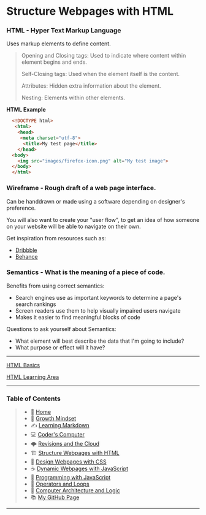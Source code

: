 
# Structure Webpages with HTML

 ### HTML - Hyper Text Markup Language
 
  Uses markup elements to define content. 
   > Opening and Closing tags: Used to indicate where content within element begins and ends.
   > 
   > Self-Closing tags: Used when the element itself is the content. 
   > 
   > Attributes: Hidden extra information about the element.
   > 
   > Nesting: Elements within other elements. 


**HTML Example** 

  ``` html 
    <!DOCTYPE html>
     <html>
      <head>
       <meta charset="utf-8">
        <title>My test page</title>
      </head>
    <body>
      <img src="images/firefox-icon.png" alt="My test image">
    </body>
    </html>
  ```

 ### Wireframe - Rough draft of a web page interface. 
  
  Can be handdrawn or made using a software depending on designer's preference. 
  
  You will also want to create your "user flow",  to get an idea of how someone on your website will   be able to navigate on their own. 
  
  Get inspiration from resources such as:
   * [Dribbble](https://dribbble.com/)
   * [Behance](https://www.behance.net/) 
 
 
 ### Semantics - What is the **meaning** of a piece of code.  
   
   Benefits from using correct semantics: 
   * Search engines use as important keywords to determine a page's search rankings
   * Screen readers use them to help visually impaired users navigate
   * Makes it easier to find meaningful blocks of code
  
  Questions to ask yourself about Semantics: 
   * What element will best describe the data that I'm going to include?
   * What purpose or effect will it have? 

_____


[HTML Basics](https://mzl.la/36R0pO0)

[HTML Learning Area](https://developer.mozilla.org/en-US/docs/Learn/HTML)

_____
### **Table of Contents**

> * 🏡 [Home](README.md)
> * 💭 [Growth Mindset](102/growthmindset.md)
> * ✍️ [Learning Markdown](102/learningmarkdown.md)
> * 💻 [Coder's Computer](102/coderscomputer.md)
> * 🌩️ [Revisions and the Cloud](102/revisionscloud.md)
> * 🏗️ [Structure Webpages with HTML](102/structure.md)
> * 🎨 [Design Webpages with CSS](102/designcss.md)
> * ☕ [Dynamic Webpages with JavaScript](102/dynamicjava.md)
> * 🌵 [Programming with JavaScript](102/programjs.md)
> * 🤖 [Operators and Loops](102/operloops.md)
> * 🧮 [Computer Architecture and Logic](102/comparchlogic.md)
> * 📚 [My GitHub Page](https://github.com/mistidinzy)

_____
